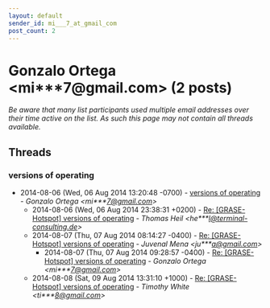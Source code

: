 ```yaml
---
layout: default
sender_id: mi___7_at_gmail_com
post_count: 2
---
```


# Gonzalo Ortega <mi***7<span>@</span>gmail.com> (2 posts)

_Be aware that many list participants used multiple email addresses over their time active on the list. As such this page may not contain all threads available._

## Threads

### versions of operating
+ 2014-08-06 (Wed, 06 Aug 2014 13:20:48 -0700) - [versions of operating](/archive/2014/08/9537cffd3632c52f0beb3c25c0ac1eaf5539dce03083da294927bf23fa88b8ee) - _Gonzalo Ortega \<mi***7@gmail.com\>_
  + 2014-08-06 (Wed, 06 Aug 2014 23:38:31 +0200) - [Re: [GRASE-Hotspot] versions of operating](/archive/2014/08/5f5633e42aacfbb8eb8e3d45dbd7d74092c5f317f3a207aeee44c82da23d31ae) - _Thomas Heil \<he***l@terminal-consulting.de\>_
  + 2014-08-07 (Thu, 07 Aug 2014 08:14:27 -0400) - [Re: [GRASE-Hotspot] versions of operating](/archive/2014/08/4bfed86b94b32190d201eee99658d982069325ad97786667982c7c879c17bfc0) - _Juvenal Mena \<ju***a@gmail.com\>_
    + 2014-08-07 (Thu, 07 Aug 2014 09:28:57 -0400) - [Re: [GRASE-Hotspot] versions of operating](/archive/2014/08/ddd4d96ea8edbefb6da890450cfd5955f6b0955dbc1a45683283d6ab01271f90) - _Gonzalo Ortega \<mi***7@gmail.com\>_
  + 2014-08-08 (Sat, 09 Aug 2014 13:31:10 +1000) - [Re: [GRASE-Hotspot] versions of operating](/archive/2014/08/705f515e058e0f40a394bc7398bddb2a884a2f36a9983e7da32084dd43e79503) - _Timothy White \<ti***8@gmail.com\>_

